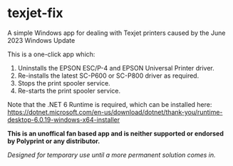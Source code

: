 # texjet-fix
A simple Windows app for dealing with Texjet printers caused by the June 2023 Windows Update

This is a one-click app which:

1. Uninstalls the EPSON ESC/P-4 and EPSON Universal Printer driver.
2. Re-installs the latest SC-P600 or SC-P800 driver as required.
3. Stops the print spooler service.
4. Re-starts the print spooler service.


Note that the .NET 6 Runtime is required, which can be installed here: https://dotnet.microsoft.com/en-us/download/dotnet/thank-you/runtime-desktop-6.0.19-windows-x64-installer

**This is an unoffical fan based app and is neither supported or endorsed by Polyprint or any distributor.**

*Designed for temporary use until a more permanent solution comes in.*
